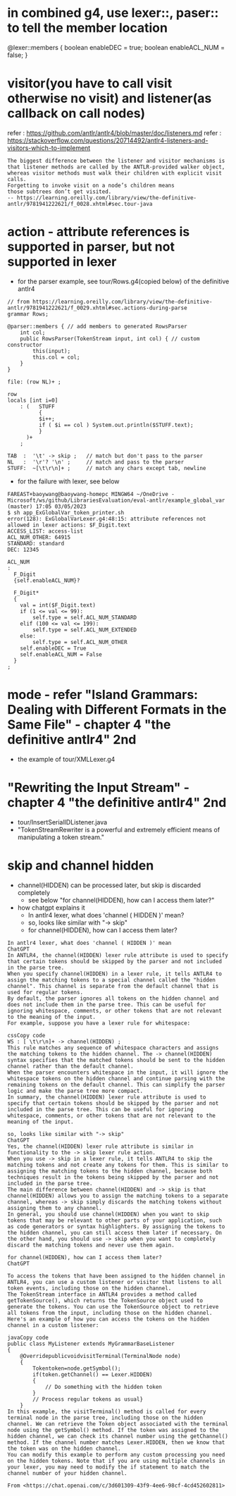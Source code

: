 # in combined g4, use lexer::, paser:: to tell the member location
@lexer::members {
boolean enableDEC = true;
boolean enableACL_NUM = false;
}

# visitor(you have to call visit otherwise no visit) and listener(as callback on call nodes)
refer : https://github.com/antlr/antlr4/blob/master/doc/listeners.md
refer : https://stackoverflow.com/questions/20714492/antlr4-listeners-and-visitors-which-to-implement
```
The biggest difference between the listener and visitor mechanisms is 
that listener methods are called by the ANTLR-provided walker object, 
whereas visitor methods must walk their children with explicit visit calls. 
Forgetting to invoke visit on a node’s children means 
those subtrees don’t get visited.
-- https://learning.oreilly.com/library/view/the-definitive-antlr/9781941222621/f_0028.xhtml#sec.tour-java
```

# action - attribute references is supported in parser, but not supported in lexer
- for the parser example, see tour/Rows.g4(copied below) of the definitive antlr4
```
// from https://learning.oreilly.com/library/view/the-definitive-antlr/9781941222621/f_0029.xhtml#sec.actions-during-parse
grammar Rows;

@parser::members { // add members to generated RowsParser
    int col;
    public RowsParser(TokenStream input, int col) { // custom constructor
        this(input);
        this.col = col;
    }
}

file: (row NL)+ ;

row
locals [int i=0]
    : (   STUFF
          {
          $i++;
          if ( $i == col ) System.out.println($STUFF.text);
          }
      )+
    ;

TAB  :  '\t' -> skip ;   // match but don't pass to the parser
NL   :  '\r'? '\n' ;     // match and pass to the parser
STUFF:  ~[\t\r\n]+ ;     // match any chars except tab, newline
```
- for the failure with lexer, see below
```
FAREAST+baoywang@baoywang-homepc MINGW64 ~/OneDrive - Microsoft/ws/github/LibrariesEvaluation/eval-antlr/example_global_var (master) 17:05 03/05/2023
$ sh app_ExGlobalVar_token_printer.sh 
error(128): ExGlobalVarLexer.g4:48:15: attribute references not allowed in lexer actions: $F_Digit.text
ACCESS_LIST: access-list
ACL_NUM_OTHER: 64915
STANDARD: standard
DEC: 12345

ACL_NUM
:
  F_Digit
  {self.enableACL_NUM}?

  F_Digit*
  {
    val = int($F_Digit.text)
    if (1 <= val <= 99):
        self.type = self.ACL_NUM_STANDARD
    elif (100 <= val <= 199):
        self.type = self.ACL_NUM_EXTENDED
    else:
        self.type = self.ACL_NUM_OTHER
    self.enableDEC = True
    self.enableACL_NUM = False
  }
;
```

# mode - refer "Island Grammars: Dealing with Different Formats in the Same File" - chapter 4 "the definitive antlr4" 2nd
- the example of tour/XMLLexer.g4
# "Rewriting the Input Stream" - chapter 4 "the definitive antlr4" 2nd
- tour/InsertSerialIDListener.java
- "TokenStreamRewriter is a powerful and extremely efficient means of manipulating a token stream."

# skip and channel hidden
- channel(HIDDEN) can be processed later, but skip is discarded completely
    - see below "for channel(HIDDEN), how can I access them later?"
- how chatgpt explains it
  - In antlr4 lexer, what does 'channel ( HIDDEN )' mean?
  - so, looks like similar with "-> skip"
  - for channel(HIDDEN), how can I access them later?
```
In antlr4 lexer, what does 'channel ( HIDDEN )' mean
ChatGPT
In ANTLR4, the channel(HIDDEN) lexer rule attribute is used to specify that certain tokens should be skipped by the parser and not included in the parse tree.
When you specify channel(HIDDEN) in a lexer rule, it tells ANTLR4 to assign the matching tokens to a special channel called the "hidden channel". This channel is separate from the default channel that is used for regular tokens.
By default, the parser ignores all tokens on the hidden channel and does not include them in the parse tree. This can be useful for ignoring whitespace, comments, or other tokens that are not relevant to the meaning of the input.
For example, suppose you have a lexer rule for whitespace:

cssCopy code
WS : [ \t\r\n]+ -> channel(HIDDEN) ;
This rule matches any sequence of whitespace characters and assigns the matching tokens to the hidden channel. The -> channel(HIDDEN) syntax specifies that the matched tokens should be sent to the hidden channel rather than the default channel.
When the parser encounters whitespace in the input, it will ignore the whitespace tokens on the hidden channel and continue parsing with the remaining tokens on the default channel. This can simplify the parser logic and make the parse tree more compact.
In summary, the channel(HIDDEN) lexer rule attribute is used to specify that certain tokens should be skipped by the parser and not included in the parse tree. This can be useful for ignoring whitespace, comments, or other tokens that are not relevant to the meaning of the input.

so, looks like similar with "-> skip"
ChatGPT
Yes, the channel(HIDDEN) lexer rule attribute is similar in functionality to the -> skip lexer rule action.
When you use -> skip in a lexer rule, it tells ANTLR4 to skip the matching tokens and not create any tokens for them. This is similar to assigning the matching tokens to the hidden channel, because both techniques result in the tokens being skipped by the parser and not included in the parse tree.
The main difference between channel(HIDDEN) and -> skip is that channel(HIDDEN) allows you to assign the matching tokens to a separate channel, whereas -> skip simply discards the matching tokens without assigning them to any channel.
In general, you should use channel(HIDDEN) when you want to skip tokens that may be relevant to other parts of your application, such as code generators or syntax highlighters. By assigning the tokens to the hidden channel, you can still access them later if necessary. On the other hand, you should use -> skip when you want to completely discard the matching tokens and never use them again.

for channel(HIDDEN), how can I access them later?
ChatGPT

To access the tokens that have been assigned to the hidden channel in ANTLR4, you can use a custom listener or visitor that listens to all token events, including those on the hidden channel.
The TokenStream interface in ANTLR4 provides a method called getTokenSource(), which returns the TokenSource object used to generate the tokens. You can use the TokenSource object to retrieve all tokens from the input, including those on the hidden channel.
Here's an example of how you can access the tokens on the hidden channel in a custom listener:

javaCopy code
public class MyListener extends MyGrammarBaseListener
{ 
    @OverridepublicvoidvisitTerminal(TerminalNode node)
    { 
        Tokentoken=node.getSymbol(); 
        if(token.getChannel() == Lexer.HIDDEN) 
        { 
            // Do something with the hidden token
        } 
        // Process regular tokens as usual} 
    }
In this example, the visitTerminal() method is called for every terminal node in the parse tree, including those on the hidden channel. We can retrieve the Token object associated with the terminal node using the getSymbol() method. If the token was assigned to the hidden channel, we can check its channel number using the getChannel() method. If the channel number matches Lexer.HIDDEN, then we know that the token was on the hidden channel.
You can modify this example to perform any custom processing you need on the hidden tokens. Note that if you are using multiple channels in your lexer, you may need to modify the if statement to match the channel number of your hidden channel.

From <https://chat.openai.com/c/3d601309-43f9-4ee6-98cf-4cd452602811> 
```